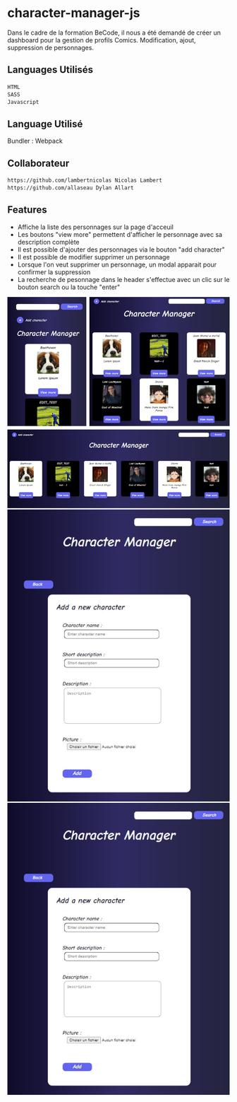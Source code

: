 # character-manager-js

Dans le cadre de la formation BeCode, il nous a été demandé de créer un dashboard pour la gestion de profils Comics.
Modification, ajout, suppression de personnages.

## Languages Utilisés

```sh
HTML
SASS
Javascript
```

## Language Utilisé

Bundler : Webpack

## Collaborateur

```sh
https://github.com/lambertnicolas Nicolas Lambert
https://github.com/allaseau Dylan Allart
```

## Features

- Affiche la liste des personnages sur la page d'acceuil
- Les boutons "view more" permettent d'afficher le personnage avec sa description complète
- Il est possible d'ajouter des personnages via le bouton "add character"
- Il est possible de modifier supprimer un personnage
- Lorsque l'on veut supprimer un personnage, un modal apparait pour confirmer la suppression
- La recherche de pesonnage dans le header s'effectue avec un clic sur le bouton search ou la touche "enter"

![img1](/src/img/character-manager.jpg)
![img2](/src/img/character-manager2.jpg)
![img2](/src/img/character-manager3.jpg)
